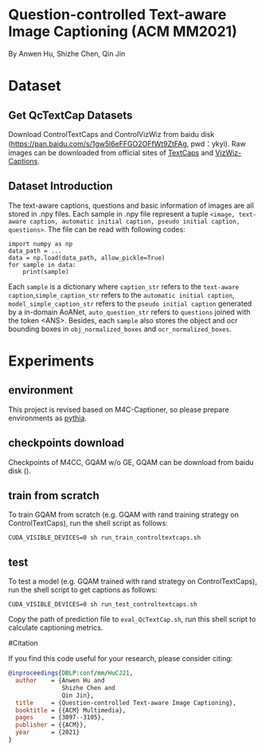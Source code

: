 # Question-controlled Text-aware Image Captioning (ACM MM2021)

By Anwen Hu, Shizhe Chen, Qin Jin

# Dataset
## Get QcTextCap Datasets
Download ControlTextCaps and ControlVizWiz from baidu disk (https://pan.baidu.com/s/1gw5l6eFFGO2OFfWt9ZtFAg, pwd：ykyi).
Raw images can be downloaded from official sites of [TextCaps](https://textvqa.org/textcaps/dataset/) and [VizWiz-Captions](https://vizwiz.org/tasks-and-datasets/image-captioning/).
 
 
## Dataset Introduction
The text-aware captions, questions and basic information of images are all stored in .npy files. 
Each sample in .npy file represent a tuple `<image, text-aware caption, automatic initial caption, pseudo initial caption, questions>`.
The file can be read
with following codes:

```
import numpy as np
data_path = ...
data = np.load(data_path, allow_pickle=True)
for sample in data:
    print(sample)
 ```
 Each `sample` is a dictionary where `caption_str` refers to the `text-aware caption`,`simple_caption_str` refers to the `automatic initial caption`, 
 `model_simple_caption_str` refers to the `pseudo initial caption` generated by a in-domain AoANet, 
 `auto_question_str` refers to `questions` joined with the token \<ANS>. 
 Besides, each `sample` also stores the object and ocr bounding boxes in `obj_normalized_boxes` and `ocr_normalized_boxes`.
 
 
 # Experiments
 
 ## environment
 This project is revised based on M4C-Captioner, so please prepare environments as [pythia](https://github.com/facebookresearch/mmf/tree/project/m4c).
 
 ## checkpoints download
Checkpoints of M4CC, GQAM w/o GE, GQAM can be download from baidu disk ().
  
 
 ## train from scratch
 To train GQAM from scratch (e.g. GQAM with rand training strategy on ControlTextCaps), run the shell script as follows:
 ```
CUDA_VISIBLE_DEVICES=0 sh run_train_controltextcaps.sh
```
 
 ## test 
 To test a model (e.g. GQAM trained with rand strategy on ControlTextCaps), run the shell script to get captions as follows:
 
  ```
CUDA_VISIBLE_DEVICES=0 sh run_test_controltextcaps.sh
```
Copy the path of prediction file to `eval_QcTextCap.sh`, run this shell script to calculate captioning metrics.

 
 #Citation

If you find this code useful for your research, please consider citing:
```bibtex
@inproceedings{DBLP:conf/mm/HuCJ21,
  author    = {Anwen Hu and
               Shizhe Chen and
               Qin Jin},
  title     = {Question-controlled Text-aware Image Captioning},
  booktitle = {{ACM} Multimedia},
  pages     = {3097--3105},
  publisher = {{ACM}},
  year      = {2021}
}
```
 
 
 
 
 

